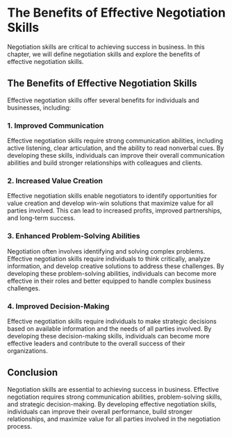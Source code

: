 The Benefits of Effective Negotiation Skills
====================================================================================

Negotiation skills are critical to achieving success in business. In this chapter, we will define negotiation skills and explore the benefits of effective negotiation skills.

The Benefits of Effective Negotiation Skills
--------------------------------------------

Effective negotiation skills offer several benefits for individuals and businesses, including:

### 1. Improved Communication

Effective negotiation skills require strong communication abilities, including active listening, clear articulation, and the ability to read nonverbal cues. By developing these skills, individuals can improve their overall communication abilities and build stronger relationships with colleagues and clients.

### 2. Increased Value Creation

Effective negotiation skills enable negotiators to identify opportunities for value creation and develop win-win solutions that maximize value for all parties involved. This can lead to increased profits, improved partnerships, and long-term success.

### 3. Enhanced Problem-Solving Abilities

Negotiation often involves identifying and solving complex problems. Effective negotiation skills require individuals to think critically, analyze information, and develop creative solutions to address these challenges. By developing these problem-solving abilities, individuals can become more effective in their roles and better equipped to handle complex business challenges.

### 4. Improved Decision-Making

Effective negotiation skills require individuals to make strategic decisions based on available information and the needs of all parties involved. By developing these decision-making skills, individuals can become more effective leaders and contribute to the overall success of their organizations.

Conclusion
----------

Negotiation skills are essential to achieving success in business. Effective negotiation requires strong communication abilities, problem-solving skills, and strategic decision-making. By developing effective negotiation skills, individuals can improve their overall performance, build stronger relationships, and maximize value for all parties involved in the negotiation process.
